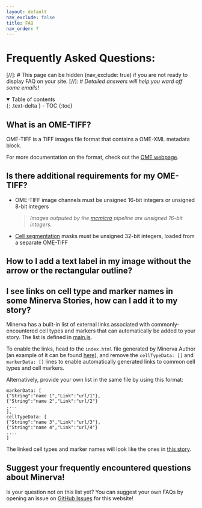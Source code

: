 ```yaml
---
layout: default
nav_exclude: false
title: FAQ
nav_order: 7
---
```

# Frequently Asked Questions:
[//]: # This page can be hidden (nav_exclude: true) if you are not ready to display FAQ on your site.
[//]: # *Detailed answers will help you ward off some emails!*

<details open markdown="block">
  <summary>
    Table of contents
  </summary>
  {: .text-delta }
  - TOC
{:toc}
</details>

## What is an OME-TIFF? 
OME-TIFF is a TIFF images file format that contains a OME-XML metadata block. 

For more documentation on the format, check out the [OME webpage](https://www-legacy.openmicroscopy.org/site/products/ome-tiff).

## Is there additional requirements for my OME-TIFF?
  - OME-TIFF image channels must be unsigned 16-bit integers or unsigned 8-bit integers
    >*Images outputed by the [mcmicro](https://mcmicro.org) pipeline are unsigned 16-bit integers.*
  - [Cell segmentation](./usage/data-visualizations.md#cell-segmentation-masks) masks must be unsigned 32-bit integers, loaded from a separate OME-TIFF

## How to I add a text label in my image without the arrow or the rectangular outline?



## I see links on cell type and marker names in some Minerva Stories, how can I add it to my story?

Minerva has a built-in list of external links associated with commonly-encountered cell types and markers that can automatically be added to your story. The list is defined in [main.js](https://github.com/labsyspharm/minerva-browser/blob/master/main.js#L88).

To enable the links, head to the `index.html` file generated by Minerva Author (an example of it can be found [here](https://github.com/thejohnhoffer/minerva-story-template/blob/main/index.html#L17)), and remove the `cellTypeData: []` and `markerData: []` lines to enable automatically generated links to common cell types and cell markers.

Alternatively, provide your own list in the same file by using this format:

```
markerData: [
{"String":"name 1","Link":"url/1"},
{"String":"name 2","Link":"url/2"}
....
],
cellTypeData: [
{"String":"name 3","Link":"url/3"},
{"String":"name 4","Link":"url/4"}
....
]
```

The linked cell types and marker names will look like the ones in [this story](https://www.cycif.org/data/du-lin-rashid-nat-protoc-2019/osd-LUNG_3#s=1#w=3#g=0#m=0_3_2_1#a=-100_-100#v=0.5_0.6508_0.5#o=-100_-100_1_1#p=Q).

## Suggest your frequently encountered questions about Minerva!

Is your question not on this list yet? You can suggest your own FAQs by opening an issue on [GitHub Issues](https://github.com/labsyspharm/minerva-public-website/issues) for this website! 